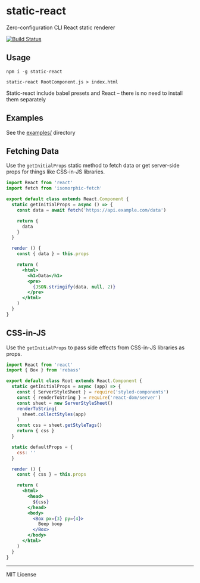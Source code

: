 
# static-react

Zero-configuration CLI React static renderer

[![Build Status](https://travis-ci.org/jxnblk/static-react.svg)](https://travis-ci.org/jxnblk/static-react)

## Usage

```
npm i -g static-react
```

```
static-react RootComponent.js > index.html
```

Static-react include babel presets and React – there is no need to install them separately

## Examples

See the [examples/](examples) directory

## Fetching Data

Use the `getInitialProps` static method to fetch data or get server-side props for things like CSS-in-JS libraries.

```jsx
import React from 'react'
import fetch from 'isomorphic-fetch'

export default class extends React.Component {
  static getInitialProps = async () => {
    const data = await fetch('https://api.example.com/data')

    return {
      data
    }
  }

  render () {
    const { data } = this.props

    return (
      <html>
        <h1>Data</h1>
        <pre>
          {JSON.stringify(data, null, 2)}
        </pre>
      </html>
    )
  }
}
```

## CSS-in-JS

Use the `getInitialProps` to pass side effects from CSS-in-JS libraries as props.

```jsx
import React from 'react'
import { Box } from 'rebass'

export default class Root extends React.Component {
  static getInitialProps = async (app) => {
    const { ServerStyleSheet } = require('styled-components')
    const { renderToString } = require('react-dom/server')
    const sheet = new ServerStyleSheet()
    renderToString(
      sheet.collectStyles(app)
    )
    const css = sheet.getStyleTags()
    return { css }
  }

  static defaultProps = {
    css: ''
  }

  render () {
    const { css } = this.props

    return (
      <html>
        <head>
          ${css}
        </head>
        <body>
          <Box px={3} py={4}>
            Beep boop
          </Box>
        </body>
      </html>
    )
  }
}
```

---

MIT License

